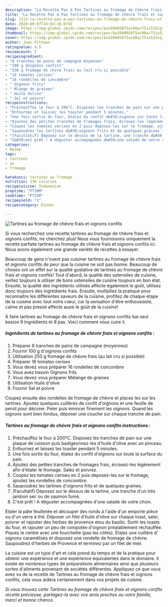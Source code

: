 ```yaml
---
description: "La Recette Pas à Pas Tartines au fromage de chèvre frais et oignons confits"
title: "La Recette Pas à Pas Tartines au fromage de chèvre frais et oignons confits"
slug: 1113-la-recette-pas-a-pas-tartines-au-fromage-de-chevre-frais-et-oignons-confits
date: 2020-09-07T14:03:18.674Z
image: https://img-global.cpcdn.com/recipes/ba109005075ac08a/751x532cq70/tartines-au-fromage-de-chevre-frais-et-oignons-confits-photo-principale-de-la-recette.jpg
thumbnail: https://img-global.cpcdn.com/recipes/ba109005075ac08a/751x532cq70/tartines-au-fromage-de-chevre-frais-et-oignons-confits-photo-principale-de-la-recette.jpg
cover: https://img-global.cpcdn.com/recipes/ba109005075ac08a/751x532cq70/tartines-au-fromage-de-chevre-frais-et-oignons-confits-photo-principale-de-la-recette.jpg
author: Jean Pittman
ratingvalue: 4.5
reviewcount: 5
recipeingredient:
- "8 tranches de pains de campagne moyennes"
- "100 g doignons confits"
- "250 g fromage de chvre frais au lait cru si possible"
- "16 tomates cerises"
- "16 rondelles de concombre"
- " Oignons frits"
- " Mlange de graines"
- " Huile dolive"
- " Sel et poivre"
recipeinstructions:
- "Préchauffez le four à 200°C. Disposez les tranches de pain sur une plaque de cuisson puis badigeonnez-les d&#39;huile d&#39;olive avec un pinceau."
- "Enfournez et laissez les toaster pendant 5 minutes."
- "Une fois sortie du four, étalez du confit d&#39;oignons sur toute la surface du pain."
- "Ajoutez des petites tranches de fromages frais, écrasez-les légèrement afin d&#39;étaler le fromage. Salez et poivrez."
- "Coupez les tomates cerises en 2 puis deposez-les sur le fromage, ajoutez les rondelles de concombre."
- "Saupoudrez les tartines d&#39;oignons frits et de quelques graines."
- "(Facultatif) Déposez sur le dessus de la tartine, une tranche d&#39;un très jambon sec ou de saumon fumé."
- "C&#39;est prêt ! A déguster accompagnées d&#39;une salade de votre choix."
categories:
- Resep
tags:
- tartines
- au
- fromage

katakunci: tartines au fromage 
nutrition: 130 calories
recipecuisine: Indonesian
preptime: "PT30M"
cooktime: "PT33M"
recipeyield: "2"
recipecategory: Dinner

---
```



![Tartines au fromage de chèvre frais et oignons confits](https://img-global.cpcdn.com/recipes/ba109005075ac08a/751x532cq70/tartines-au-fromage-de-chevre-frais-et-oignons-confits-photo-principale-de-la-recette.jpg)

Si vous recherchez une recette tartines au fromage de chèvre frais et oignons confits, ne cherchez plus! Nous vous fournissons uniquement la recette parfaite tartines au fromage de chèvre frais et oignons confits ici. Nous avons également une grande variété de recettes à essayer.

Beaucoup de gens n'osent pas cuisiner tartines au fromage de chèvre frais et oignons confits de peur que la cuisine ne soit pas bonne. Beaucoup de choses ont un effet sur la qualité gustative de tartines au fromage de chèvre frais et oignons confits! Tout d'abord, la qualité des ustensiles de cuisine, veillez toujours à utiliser de bons ustensiles de cuisine toujours en bon état. Ensuite, la qualité des ingrédients utilisés affecte également le goût, utilisez donc toujours des ingrédients frais. Ensuite, multipliez la pratique pour reconnaître les différentes saveurs de la cuisine, profitez de chaque étape de la cuisine avec tout votre cœur, car la sensation d'être enthousiaste, calme et pas pressé affecte aussi le goût de la cuisine!

<!--inarticleads1-->

À faire tartines au fromage de chèvre frais et oignons confits tue seul besion 9 Ingrédients et 8 pas. Voici comment vous cuire il.

##### Ingrédients de tartines au fromage de chèvre frais et oignons confits :

1. Préparer 8 tranches de pains de campagne (moyennes)
1. Fournir 100 g d&#39;oignons confits
1. Utilisation 250 g fromage de chèvre frais (au lait cru si possible)
1. Préparer 16 tomates cerises
1. Vous devez vous préparer 16 rondelles de concombre
1. Vous avez besoin  Oignons frits
1. Vous devez vous préparer  Mélange de graines
1. Utilisation  Huile d&#39;olive
1. Fournir  Sel et poivre


Coupez ensuite des rondelles de fromage de chèvre et placez les sur les tartines. Ajoutez quelques cuillères de confit d&#39;oignons et une feuille de persil pour décorer. Peler puis émincer finement les oignons. Quand les oignons sont bien fondus, déposer une couche sur chaque tranche de pain. 

<!--inarticleads2-->

##### Tartines au fromage de chèvre frais et oignons confits instructions :

1. Préchauffez le four à 200°C. Disposez les tranches de pain sur une plaque de cuisson puis badigeonnez-les d&#39;huile d&#39;olive avec un pinceau.
1. Enfournez et laissez les toaster pendant 5 minutes.
1. Une fois sortie du four, étalez du confit d&#39;oignons sur toute la surface du pain.
1. Ajoutez des petites tranches de fromages frais, écrasez-les légèrement afin d&#39;étaler le fromage. Salez et poivrez.
1. Coupez les tomates cerises en 2 puis deposez-les sur le fromage, ajoutez les rondelles de concombre.
1. Saupoudrez les tartines d&#39;oignons frits et de quelques graines.
1. (Facultatif) Déposez sur le dessus de la tartine, une tranche d&#39;un très jambon sec ou de saumon fumé.
1. C&#39;est prêt ! A déguster accompagnées d&#39;une salade de votre choix.


Etaler la pâte feuilletée et découper des ronds à l&#39;aide d&#39;un emporte pièce ou d&#39;un verre à thé. Déposer un filet d&#39;huile d&#39;olive sur chaque toast, saler, poivrer et rajouter des herbes de provence etou du basilic. Sortir les toasts du four, et rajouter un peu de compotée d&#39;oignon préalablement réchauffée. Piquez le centre avec une fourchette (pas les côtés). Étalez une cuillère d&#39; oignons caramélisés et disposez une rondelle de fromage de chèvre. Saupoudrez d&#39;herbes de Provence et terminez par un filet de miel. 

<!--inarticleads1-->

<p>
La cuisine est un type d'art et cela prend du temps et de la pratique pour obtenir une expérience et une expérience équivalentes dans le domaine. Il existe de nombreux types de préparations alimentaires ainsi que plusieurs sortes d'aliments provenant de sociétés différentes. Appliquez ce que vous avez vu de la recette de Tartines au fromage de chèvre frais et oignons confits, cela vous aidera certainement dans vos projets de cuisine.
</p>

<p>
<i>Si vous trouvez cette Tartines au fromage de chèvre frais et oignons confits recette précieuse, partagez-la avec vos amis proches ou votre famille, merci et bonne chance.</i>
</p>
